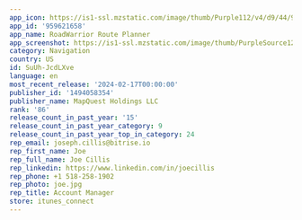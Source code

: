 ```yaml
---
app_icon: https://is1-ssl.mzstatic.com/image/thumb/Purple112/v4/d9/44/99/d9449908-1608-9b06-2c0e-ae073bdb17c5/ic_launcher-1x_U007emarketing-0-4-0-85-220.png/1024x1024bb.png
app_id: '959621658'
app_name: RoadWarrior Route Planner
app_screenshot: https://is1-ssl.mzstatic.com/image/thumb/PurpleSource126/v4/1e/25/31/1e2531e5-c9bc-e2ac-2d4e-4e4c2db22c07/a2c8c81a-bb3b-4bfb-bfd9-792515450ba6_1.jpg/1242x2688bb.png
category: Navigation
country: US
id: SuUh-JcdLXve
language: en
most_recent_release: '2024-02-17T00:00:00'
publisher_id: '1494058354'
publisher_name: MapQuest Holdings LLC
rank: '86'
release_count_in_past_year: '15'
release_count_in_past_year_category: 9
release_count_in_past_year_top_in_category: 24
rep_email: joseph.cillis@bitrise.io
rep_first_name: Joe
rep_full_name: Joe Cillis
rep_linkedin: https://www.linkedin.com/in/joecillis
rep_phone: +1 518-258-1902
rep_photo: joe.jpg
rep_title: Account Manager
store: itunes_connect
---
```

